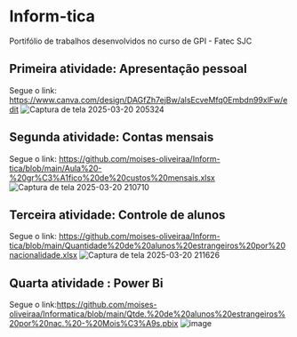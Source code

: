 # Inform-tica
Portifólio de trabalhos desenvolvidos no curso de GPI - Fatec SJC 
## Primeira atividade: Apresentação pessoal
Segue o link: https://www.canva.com/design/DAGfZh7ejBw/alsEcveMfq0Embdn99xlFw/edit
![Captura de tela 2025-03-20 205324](https://github.com/user-attachments/assets/f7820deb-791d-485e-820a-fbb91df9ec8a)
## Segunda atividade: Contas mensais
Segue o link: https://github.com/moises-oliveiraa/Inform-tica/blob/main/Aula%20-%20gr%C3%A1fico%20de%20custos%20mensais.xlsx
![Captura de tela 2025-03-20 210710](https://github.com/user-attachments/assets/bb29c9a7-1ef8-4043-b91e-7c61bac802ed)
## Terceira atividade: Controle de alunos 
Segue o link: https://github.com/moises-oliveiraa/Inform-tica/blob/main/Quantidade%20de%20alunos%20estrangeiros%20por%20nacionalidade.xlsx
![Captura de tela 2025-03-20 211626](https://github.com/user-attachments/assets/01ebbe0f-5c74-49c9-8e6f-57b974dfbf6b)
## Quarta atividade : Power Bi
Segue o link:https://github.com/moises-oliveiraa/Informatica/blob/main/Qtde.%20de%20alunos%20estrangeiros%20por%20nac.%20-%20Mois%C3%A9s.pbix
![image](https://github.com/user-attachments/assets/eaf6a843-d3a8-4aab-9131-9a95bd5e2d28)
